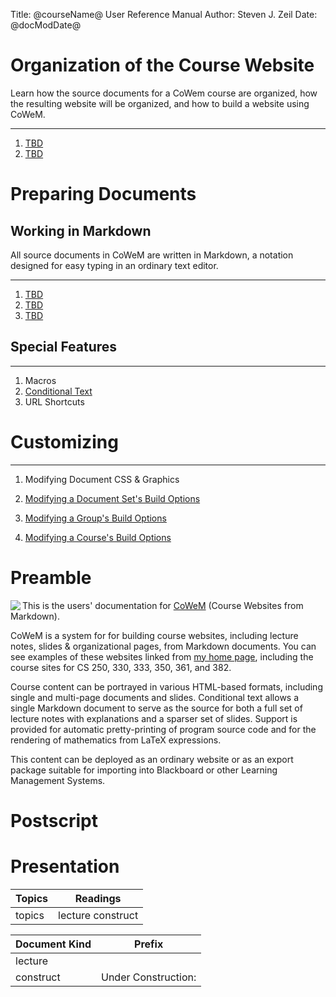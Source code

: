 Title: @courseName@ User Reference Manual
Author: Steven J. Zeil
Date: @docModDate@



# Organization of the Course Website


Learn how the source documents for a CoWem course are organized, how
the resulting website will be organized, and how to build a website
using CoWeM.  

---

1. [ ](lecture) [TBD](doc:directories)
2. [ ](lecture) [TBD](doc:buildingTheWebsite)



# Preparing Documents

## Working in Markdown

All source documents in CoWeM are written in Markdown, a notation designed
for easy typing in an ordinary text editor.

---

1. [ ](lecture)  [TBD](doc:markdown)
2. [ ](construct)  [TBD](doc:markdownExtensions)
3. [ ](construct)  [TBD](doc:theOutline)


## Special Features

---

1. [ ](construct)  Macros
1. [ ](construct)  [Conditional Text](doc:conditionalText)
2. [ ](construct)  URL Shortcuts

# Customizing

---

1. [ ](construct) Modifying Document CSS & Graphics

2. [ ](construct) [Modifying a Document Set's Build Options](doc:docsetOptions)

3. [ ](construct) [Modifying a Group's Build Options](doc:groupOptions)

4. [ ](construct) [Modifying a Course's Build Options](doc:courseOptions)


# Preamble


<img src="graphics:cowem64.png" align="left"/>

This is the users' documentation for 
[CoWeM](https://git-community.cs.odu.edu/zeil/Course_Website_Management)
(Course Websites from Markdown). 

CoWeM is a system for for building course websites, including lecture notes,
slides & organizational pages, from Markdown documents. You can see examples of
these websites linked from [my home page](http://www.cs.odu.edu/~zeil),
including the course sites for CS 250, 330, 333, 350, 361, and 382.

Course content can be portrayed in various HTML-based formats, including
single and multi-page documents and slides. Conditional text allows a single
Markdown document to serve as the source for both a full set of lecture notes
with explanations and a sparser set of slides. Support is provided for
automatic pretty-printing of program source code and for the rendering of
mathematics from LaTeX expressions.

This content can be deployed as an ordinary website or as an export package
suitable for importing into Blackboard or other Learning Management Systems.





# Postscript


# Presentation


<!-- The first table controls the number of columns in the table view and
     the arrangement of items within those columns -->

| Topics | Readings |
|--------|---------------|
| topics | lecture construct |


<!-- The second table controls prefix wording inserted before items in the moules view. -->

| Document Kind | Prefix        |
|---------------|---------------|
| lecture       |               |
| construct     | Under Construction:   |
 
